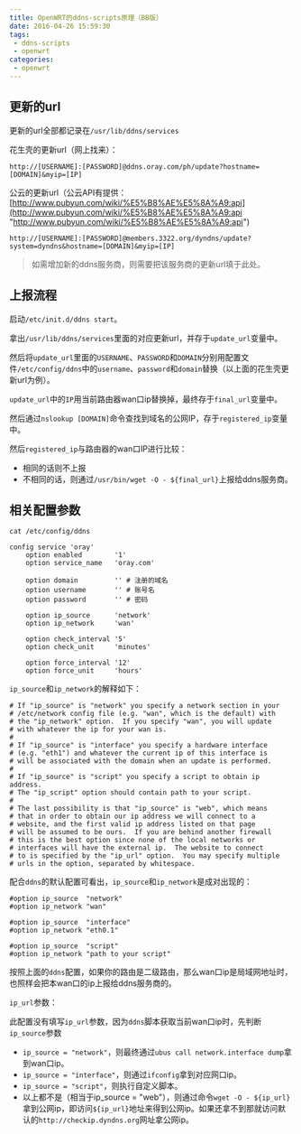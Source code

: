 ```yaml
---
title: OpenWRT的ddns-scripts原理（BB版）
date: 2016-04-26 15:59:30
tags:
 - ddns-scripts
 - openwrt
categories:
 - openwrt
---
```


## 更新的url ##

更新的url全部都记录在`/usr/lib/ddns/services`

花生壳的更新url（网上找来）：

```
http://[USERNAME]:[PASSWORD]@ddns.oray.com/ph/update?hostname=[DOMAIN]&myip=[IP]
```

公云的更新url（公云API有提供：[http://www.pubyun.com/wiki/%E5%B8%AE%E5%8A%A9:api](http://www.pubyun.com/wiki/%E5%B8%AE%E5%8A%A9:api "http://www.pubyun.com/wiki/%E5%B8%AE%E5%8A%A9:api")

```
http://[USERNAME]:[PASSWORD]@members.3322.org/dyndns/update?system=dyndns&hostname=[DOMAIN]&myip=[IP]
```

> 如需增加新的ddns服务商，则需要把该服务商的更新url填于此处。

## 上报流程 ##

启动`/etc/init.d/ddns start`。

拿出`/usr/lib/ddns/services`里面的对应更新url，并存于`update_url`变量中。

然后将`update_url`里面的`USERNAME`、`PASSWORD`和`DOMAIN`分别用配置文件`/etc/config/ddns`中的`username`、`password`和`domain`替换（以上面的花生壳更新url为例）。

`update_url`中的`IP`用当前路由器wan口ip替换掉，最终存于`final_url`变量中。

然后通过`nslookup [DOMAIN]`命令查找到域名的公网IP，存于`registered_ip`变量中。

然后`registered_ip`与路由器的wan口IP进行比较：

- 相同的话则不上报
- 不相同的话，则通过`/usr/bin/wget -O - ${final_url}`上报给ddns服务商。

## 相关配置参数 ##

`cat /etc/config/ddns`

```
config service 'oray'
    option enabled        '1'
    option service_name   'oray.com'

    option domain         '' # 注册的域名
    option username       '' # 账号名
    option password       '' # 密码

    option ip_source      'network'
    option ip_network     'wan'

    option check_interval '5'
    option check_unit     'minutes'

    option force_interval '12'
    option force_unit     'hours'
```

`ip_source`和`ip_network`的解释如下：

```
# If "ip_source" is "network" you specify a network section in your 
# /etc/network config file (e.g. "wan", which is the default) with
# the "ip_network" option.  If you specify "wan", you will update
# with whatever the ip for your wan is.
# 
# If "ip_source" is "interface" you specify a hardware interface 
# (e.g. "eth1") and whatever the current ip of this interface is
# will be associated with the domain when an update is performed.
#
# If "ip_source" is "script" you specify a script to obtain ip address.
# The "ip_script" option should contain path to your script.
#
# The last possibility is that "ip_source" is "web", which means
# that in order to obtain our ip address we will connect to a 
# website, and the first valid ip address listed on that page
# will be assumed to be ours.  If you are behind another firewall
# this is the best option since none of the local networks or 
# interfaces will have the external ip.  The website to connect
# to is specified by the "ip_url" option.  You may specify multiple
# urls in the option, separated by whitespace.
```

配合`ddns`的默认配置可看出，`ip_source`和`ip_network`是成对出现的：

```
#option ip_source  "network" 
#option ip_network "wan"
```

```
#option ip_source  "interface" 
#option ip_network "eth0.1"
```

```
#option ip_source  "script" 
#option ip_network "path to your script"
```

按照上面的`ddns`配置，如果你的路由是二级路由，那么wan口ip是局域网地址时，也照样会把本wan口的ip上报给ddns服务商的。

`ip_url`参数：

此配置没有填写`ip_url`参数，因为`ddns`脚本获取当前wan口ip时，先判断`ip_source`参数

- `ip_source = "network"`，则最终通过`ubus call network.interface dump`拿到wan口ip。
- `ip_source = "interface"`，则通过`ifconfig`拿到对应网口ip。
- `ip_source = "script"`，则执行自定义脚本。
- 以上都不是（相当于ip_source = "web"），则通过命令`wget -O - ${ip_url}`拿到公网ip，即访问`${ip_url}`地址来得到公网ip。如果还拿不到那就访问默认的`http://checkip.dyndns.org`网址拿公网ip。 
